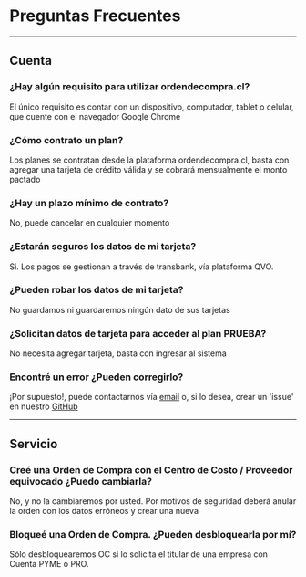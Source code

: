 # Preguntas Frecuentes

---

## Cuenta

### ¿Hay algún requisito para utilizar ordendecompra.cl?

El único requisito es contar con un dispositivo, computador, tablet o celular, que cuente con el navegador Google Chrome

### ¿Cómo contrato un plan?

Los planes se contratan desde la plataforma ordendecompra.cl, basta con agregar una tarjeta de crédito válida y se cobrará mensualmente el monto pactado

### ¿Hay un plazo mínimo de contrato?

No, puede cancelar en cualquier momento

### ¿Estarán seguros los datos de mi tarjeta?

Si. Los pagos se gestionan a través de transbank, vía plataforma QVO. 

### ¿Pueden robar los datos de mi tarjeta?

No guardamos ni guardaremos ningún dato de sus tarjetas

### ¿Solicitan datos de tarjeta para acceder al plan PRUEBA?

No necesita agregar tarjeta, basta con ingresar al sistema

### Encontré un error ¿Pueden corregirlo?

¡Por supuesto!, puede contactarnos vía [email](mailto:contacto@ordendecompra.cl?subject=[ISSUE]%20Orden%20de%20Compra) o, si lo desea, crear un 'issue' en nuestro [GitHub](https://github.com/ordendecompra/orden-de-compra)

---

## Servicio

### Creé una Orden de Compra con el Centro de Costo / Proveedor equivocado ¿Puedo cambiarla?

No, y no la cambiaremos por usted. Por motivos de seguridad deberá anular la orden con los datos erróneos y crear una nueva

### Bloqueé una Orden de Compra. ¿Pueden desbloquearla por mí?

Sólo desbloquearemos OC si lo solicita el titular de una empresa con Cuenta PYME o PRO.